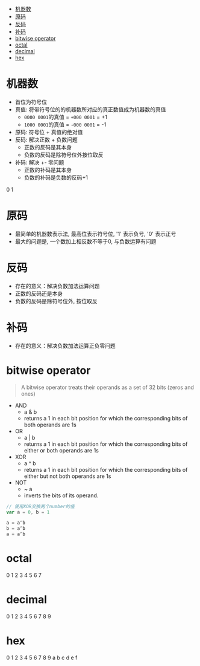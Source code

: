 - [机器数](#机器数)
- [原码](#原码)
- [反码](#反码)
- [补码](#补码)
- [bitwise operator](#bitwise-operator)
- [octal](#octal)
- [decimal](#decimal)
- [hex](#hex)

# 机器数

- 首位为符号位
- 真值: 将带符号位的的机器数所对应的真正数值成为机器数的真值
  - `0000 0001`的真值 = `+000 0001` = +1
  - `1000 0001`的真值 = `-000 0001` = -1
- 原码: 符号位 + 真值的绝对值
- 反码: 解决正数 + 负数问题
  - 正数的反码是其本身
  - 负数的反码是除符号位外按位取反
- 补码: 解决 +- 零问题
  - 正数的补码是其本身
  - 负数的补码是负数的反码+1

0 1
<!-- https://blog.csdn.net/afsvsv/article/details/94553228 -->
<!-- TODO  二进制运算法则 -->
# 原码

- 最简单的机器数表示法, 最高位表示符号位, '1' 表示负号, '0' 表示正号
- 最大的问题是, 一个数加上相反数不等于0, 与负数运算有问题

# 反码

- 存在的意义：解决负数加法运算问题
- 正数的反码还是本身
- 负数的反码是除符号位外, 按位取反

# 补码

- 存在的意义：解决负数加法运算正负零问题

# bitwise operator
> A bitwise operator treats their operands as a set of 32 bits (zeros and ones)

- AND
  - a & b
  - returns a 1 in each bit position for which the corresponding bits of both operands are 1s
- OR
  - a | b
  - returns a 1 in each bit position for which the corresponding bits of either or both operands are 1s
- XOR
  - a ^ b
  - returns a 1 in each bit position for which the corresponding bits of either but not both operands are 1s
- NOT
  - ~ a
  - inverts the bits of its operand.

```javascript
// 使用XOR交换两个number的值
var a = 0, b = 1

a = a^b
b = a^b
a = a^b
```

# octal

0 1 2 3 4 5 6 7

# decimal

0 1 2 3 4 5 6 7 8 9

# hex

0 1 2 3 4 5 6 7 8 9 a b c d e f